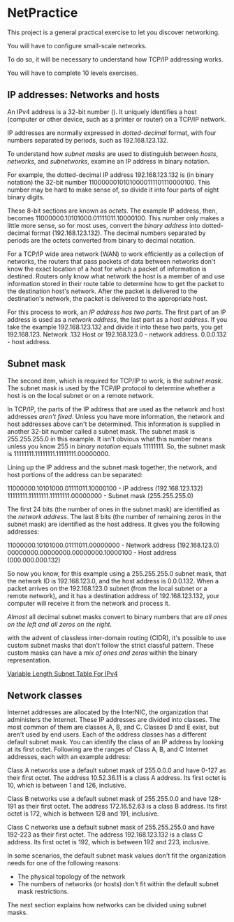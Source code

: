 # NetPractice
This project is a general practical exercise to let you discover networking.

You will have to configure small-scale networks. 

To do so, it will be necessary to understand how TCP/IP addressing works.

You will have to complete 10 levels exercises.


## IP addresses: Networks and hosts

An IPv4 address is a 32-bit number (). It uniquely identifies a host (computer or other device, such as a printer or router) on a TCP/IP network.

IP addresses are normally expressed in *dotted-decimal* format, with four numbers separated by periods, such as 192.168.123.132.

To understand how *subnet masks* are used to distinguish between *hosts*, *networks*, and *subnetworks*, examine an IP address in binary notation.

For example, the dotted-decimal IP address 192.168.123.132 is (in binary notation) the 32-bit number 11000000101010000111101110000100. This number may be hard to make sense of, so divide it into four parts of eight binary digits.

These 8-bit sections are known as *octets*. The example IP address, then, becomes 11000000.10101000.01111011.10000100. This number only makes a little more sense, so for most uses, convert the *binary address* into dotted-decimal format (192.168.123.132). The decimal numbers separated by periods are the octets converted from binary to decimal notation.

For a TCP/IP wide area network (WAN) to work efficiently as a collection of networks, the routers that pass packets of data between networks don't know the exact location of a host for which a packet of information is destined. Routers only know what network the host is a member of and use information stored in their route table to determine how to get the packet to the destination host's network. After the packet is delivered to the destination's network, the packet is delivered to the appropriate host.

For this process to work, an *IP address has two parts*. The first part of an IP address is used as a *network address*, the last part as a *host address*. If you take the example 192.168.123.132 and divide it into these two parts, you get 192.168.123. Network .132 Host or 192.168.123.0 - network address. 0.0.0.132 - host address.


## Subnet mask
The second item, which is required for TCP/IP to work, is the *subnet mask*. The subnet mask is used by the TCP/IP protocol to determine whether a host is on the local subnet or on a remote network.

In TCP/IP, the parts of the IP address that are used as the network and host addresses *aren't fixed*. Unless you have more information, the network and host addresses above can't be determined. 
This information is supplied in another 32-bit number called a subnet mask. The subnet mask is 255.255.255.0 in this example. It isn't obvious what this number means unless you know 255 in *binary notation* equals 11111111. So, the subnet mask is 11111111.11111111.11111111.00000000.

Lining up the IP address and the subnet mask together, the network, and host portions of the address can be separated:

11000000.10101000.01111011.10000100 - IP address (192.168.123.132)
11111111.11111111.11111111.00000000 - Subnet mask (255.255.255.0)

The first 24 bits (the number of ones in the subnet mask) are identified as the *network address*. The last 8 bits (the number of remaining zeros in the subnet mask) are identified as the host address. It gives you the following addresses:

11000000.10101000.01111011.00000000 - Network address (192.168.123.0)
00000000.00000000.00000000.10000100 - Host address (000.000.000.132)

So now you know, for this example using a 255.255.255.0 subnet mask, that the network ID is 192.168.123.0, and the host address is 0.0.0.132. When a packet arrives on the 192.168.123.0 subnet (from the local subnet or a remote network), and it has a destination address of 192.168.123.132, your computer will receive it from the network and process it.

*Almost* all decimal subnet masks convert to binary numbers that are *all ones on the left and all zeros on the right*.

with the advent of classless inter-domain routing (CIDR), it's possible to use custom subnet masks that don't follow the strict classful pattern. These custom masks can have a *mix of ones and zeros* within the binary representation.





[Variable Length Subnet Table For IPv4](https://www.rfc-editor.org/rfc/pdfrfc/rfc1878.txt.pdf)



## Network classes
Internet addresses are allocated by the InterNIC, the organization that administers the Internet. These IP addresses are divided into classes. The most common of them are classes A, B, and C. Classes D and E exist, but aren't used by end users. Each of the address classes has a different default subnet mask. You can identify the class of an IP address by looking at its first octet. Following are the ranges of Class A, B, and C Internet addresses, each with an example address:

Class A networks use a default subnet mask of 255.0.0.0 and have 0-127 as their first octet. The address 10.52.36.11 is a class A address. Its first octet is 10, which is between 1 and 126, inclusive.

Class B networks use a default subnet mask of 255.255.0.0 and have 128-191 as their first octet. The address 172.16.52.63 is a class B address. Its first octet is 172, which is between 128 and 191, inclusive.

Class C networks use a default subnet mask of 255.255.255.0 and have 192-223 as their first octet. The address 192.168.123.132 is a class C address. Its first octet is 192, which is between 192 and 223, inclusive.

In some scenarios, the default subnet mask values don't fit the organization needs for one of the following reasons:

+ The physical topology of the network
+ The numbers of networks (or hosts) don't fit within the default subnet mask restrictions.

The next section explains how networks can be divided using subnet masks.
